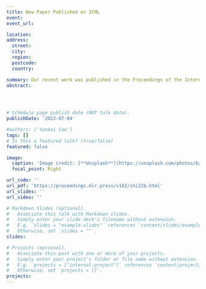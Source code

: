 ```yaml
---
title: New Paper Published on ICML
event: 
event_url:  

location:  
address:
  street:  
  city:  
  region:  
  postcode:  
  country:  

summary: Our recent work was published in the Proceedings of the International Conference on Machine Learning (ICML). In this work, we proposed a new approach combining bound tightening and reduced space branch and bound, which has shown to solve k-center clustering problems with up to 10 million samples in serial.
abstract:  


 

# Schedule page publish date (NOT talk date).
publishDate: '2022-07-04'

#authors: ['Yankai Cao']
tags: []
# Is this a featured talk? (true/false)
featured: false

image:
  caption: 'Image credit: [**Unsplash**](https://unsplash.com/photos/bzdhc5b3Bxs)'
  focal_point: Right

url_code: ''
url_pdf: 'https://proceedings.mlr.press/v162/shi22b.html' 
url_slides: ''
url_video: ''

# Markdown Slides (optional).
#   Associate this talk with Markdown slides.
#   Simply enter your slide deck's filename without extension.
#   E.g. `slides = "example-slides"` references `content/slides/example-slides.md`.
#   Otherwise, set `slides = ""`.
slides:

# Projects (optional).
#   Associate this post with one or more of your projects.
#   Simply enter your project's folder or file name without extension.
#   E.g. `projects = ["internal-project"]` references `content/project/deep-learning/index.md`.
#   Otherwise, set `projects = []`.
projects:
---
```

